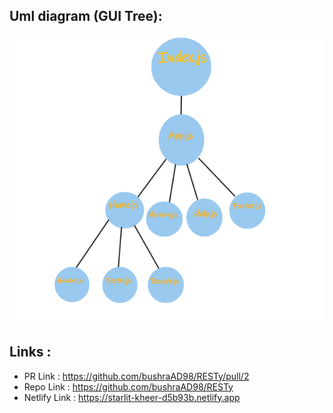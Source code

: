 ## Uml diagram (GUI Tree):
![](./src/assets/lab26.PNG)

## Links :
- PR Link : https://github.com/bushraAD98/RESTy/pull/2
- Repo Link : https://github.com/bushraAD98/RESTy
- Netlify Link : https://starlit-kheer-d5b93b.netlify.app
 